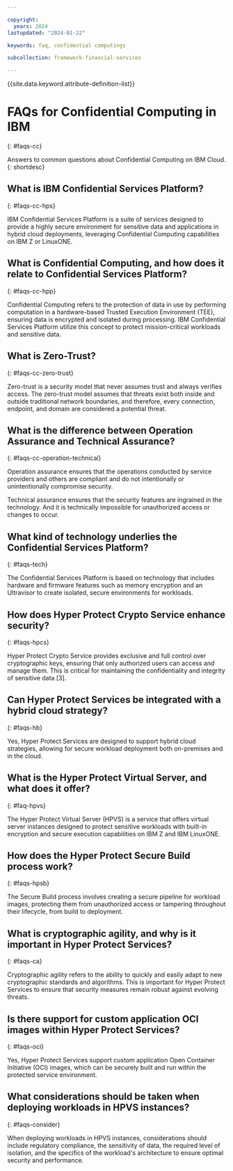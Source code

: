 ```yaml
---

copyright:
  years: 2024
lastupdated: "2024-01-22"

keywords: faq, confidential computings

subcollection: framework-financial-services

---
```


{{site.data.keyword.attribute-definition-list}}


# FAQs for Confidential Computing in IBM
{: #faqs-cc}

Answers to common questions about Confidential Computing on IBM Cloud.
{: shortdesc}

## What is IBM Confidential Services Platform?
{: #faqs-cc-hps}
    
IBM Confidential Services Platform is a suite of services designed to provide a highly secure environment for sensitive data and applications in hybrid cloud deployments, leveraging Confidential Computing capabilities on IBM Z or LinuxONE.

## What is Confidential Computing, and how does it relate to Confidential Services Platform?
{: #faqs-cc-hpp}

Confidential Computing refers to the protection of data in use by performing computation in a hardware-based Trusted Execution Environment (TEE), ensuring data is encrypted and isolated during processing. IBM Confidential Services Platform utilize this concept to protect mission-critical workloads and sensitive data.

## What is Zero-Trust?
{: #faqs-cc-zero-trust}

Zero-trust is a security model that never assumes trust and always verifies access. The zero-trust model assumes that threats exist both inside and outside traditional network boundaries, and therefore, every connection, endpoint, and domain are considered a potential threat. 

## What is the difference between Operation Assurance and Technical Assurance?
{: #faqs-cc-operation-technical}

Operation assurance ensures that the operations conducted by service providers and others are compliant and do not intentionally or unintentionally compromise security.

Technical assurance ensures that the security features are ingrained in the technology. And it is technically impossible for unauthorized access or changes to occur.


## What kind of technology underlies the Confidential Services Platform?
{: #faqs-tech}
    
The Confidential Services Platform is based on technology that includes hardware and firmware features such as memory encryption and an Ultravisor to create isolated, secure environments for workloads.

## How does Hyper Protect Crypto Service enhance security?
{: #faqs-hpcs}

 Hyper Protect Crypto Service provides exclusive and full control over cryptographic keys, ensuring that only authorized users can access and manage them. This is critical for maintaining the confidentiality and integrity of sensitive data [3].

## Can Hyper Protect Services be integrated with a hybrid cloud strategy?
{: #faqs-hb}

Yes, Hyper Protect Services are designed to support hybrid cloud strategies, allowing for secure workload deployment both on-premises and in the cloud.

## What is the Hyper Protect Virtual Server, and what does it offer?
{: #faq-hpvs}
    
The Hyper Protect Virtual Server (HPVS) is a service that offers virtual server instances designed to protect sensitive workloads with built-in encryption and secure execution capabilities on IBM Z and IBM LinuxONE.

## How does the Hyper Protect Secure Build process work?
{: #faqs-hpsb}

The Secure Build process involves creating a secure pipeline for workload images, protecting them from unauthorized access or tampering throughout their lifecycle, from build to deployment.

## What is cryptographic agility, and why is it important in Hyper Protect Services?
{: #faqs-ca}
    
Cryptographic agility refers to the ability to quickly and easily adapt to new cryptographic standards and algorithms. This is important for Hyper Protect Services to ensure that security measures remain robust against evolving threats.

## Is there support for custom application OCI images within Hyper Protect Services?
{: #faqs-oci}    
    
Yes, Hyper Protect Services support custom application Open Container Initiative (OCI) images, which can be securely built and run within the protected service environment.

## What considerations should be taken when deploying workloads in HPVS instances?
{: #faqs-consider}

When deploying workloads in HPVS instances, considerations should include regulatory compliance, the sensitivity of data, the required level of isolation, and the specifics of the workload's architecture to ensure optimal security and performance.

